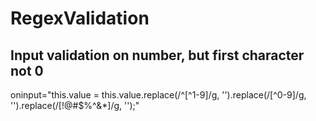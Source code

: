# RegexValidation

## Input validation on number, but first character not 0
 oninput="this.value = this.value.replace(/^[^1-9]/g, '').replace(/[^0-9]/g, '').replace(/[!@#$%^&*]/g, '');"
